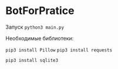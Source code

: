 # BotForPratice

Запуск `python3 main.py`

Необходимые библиотеки:

``pip3 install Pillow``
``pip3 install requests``

`pip3 install sqlite3`
